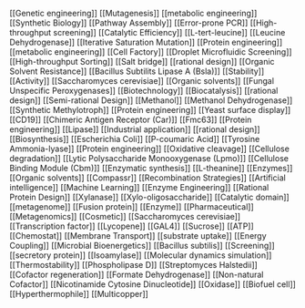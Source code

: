[[Genetic engineering]]
[[Mutagenesis]]
[[metabolic engineering]]
[[Synthetic Biology]]
[[Pathway Assembly]]
[[Error-prone PCR]]
[[High-throughput screening]]
[[Catalytic Efficiency]]
[[L-tert-leucine]]
[[Leucine Dehydrogenase]]
[[Iterative Saturation Mutation]]
[[Protein engineering]]
[[metabolic engineering]]
[[Cell Factory]]
[[Droplet Microfluidic Screening]]
[[High-throughput Sorting]]
[[Salt bridge]]
[[rational design]]
[[Organic Solvent Resistance]]
[[Bacillus Subtilits Lipase A (Bsla)]]
[[Stability]]
[[Activity]]
[[Saccharomyces cerevisiae]]
[[Organic solvents]]
[[Fungal Unspecific Peroxygenases]]
[[Biotechnology]]
[[Biocatalysis]]
[[rational design]]
[[Semi-rational Design]]
[[Methanol]]
[[Methanol Dehydrogenase]]
[[Synthetic Methylotroph]]
[[Protein engineering]]
[[Yeast surface display]]
[[CD19]]
[[Chimeric Antigen Receptor (Car)]]
[[Fmc63]]
[[Protein engineering]]
[[Lipase]]
[[Industrial application]]
[[rational design]]
[[Biosynthesis]]
[[Escherichia Coli]]
[[P-coumaric Acid]]
[[Tyrosine Ammonia-lyase]]
[[Protein engineering]]
[[Oxidative cleavage]]
[[Cellulose degradation]]
[[Lytic Polysaccharide Monooxygenase (Lpmo)]]
[[Cellulose Binding Module (Cbm)]]
[[Enzymatic synthesis]]
[[L-theanine]]
[[Enzymes]]
[[Organic solvents]]
[[Compassr]]
[[Recombination Strategies]]
[[Artificial intelligence]]
[[Machine Learning]]
[[Enzyme Engineering]]
[[Rational Protein Design]]
[[Xylanase]]
[[Xylo-oligosaccharide]]
[[Catalytic domain]]
[[metagenome]]
[[Fusion protein]]
[[Enzyme]]
[[Pharmaceutical]]
[[Metagenomics]]
[[Cosmetic]]
[[Saccharomyces cerevisiae]]
[[Transcription factor]]
[[Lycopene]]
[[GAL4]]
[[Sucrose]]
[[ATP]]
[[Chemostat]]
[[Membrane Transport]]
[[substrate uptake]]
[[Energy Coupling]]
[[Microbial Bioenergetics]]
[[Bacillus subtilis]]
[[Screening]]
[[secretory protein]]
[[Isoamylase]]
[[Molecular dynamics simulation]]
[[Thermostability]]
[[Phospholipase D]]
[[Streptomyces Halstedii]]
[[Cofactor regeneration]]
[[Formate Dehydrogenase]]
[[Non-natural Cofactor]]
[[Nicotinamide Cytosine Dinucleotide]]
[[Oxidase]]
[[Biofuel cell]]
[[Hyperthermophile]]
[[Multicopper]]
